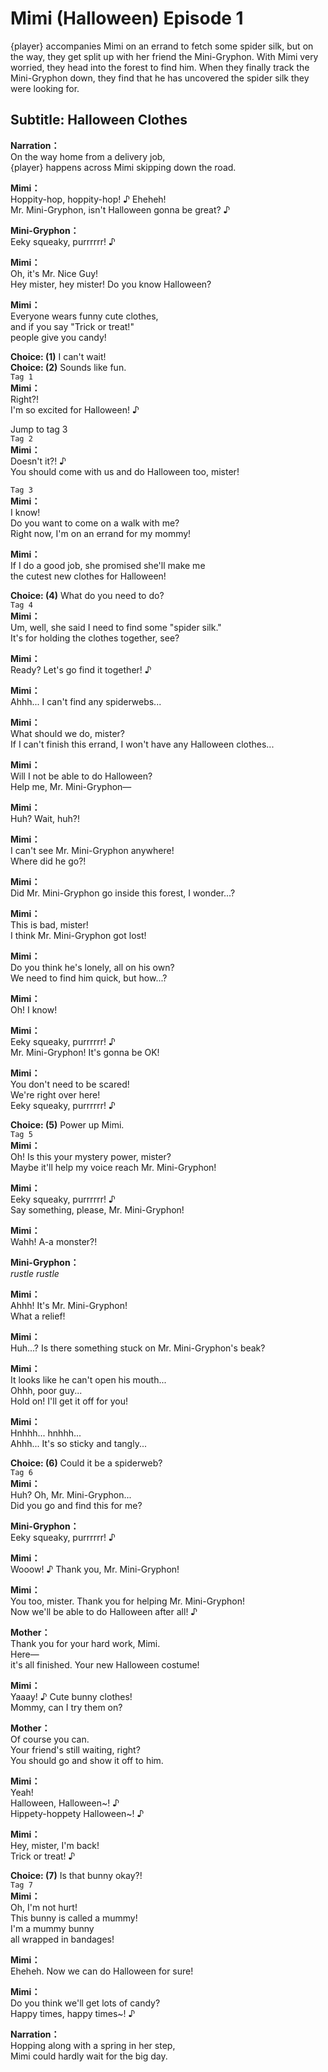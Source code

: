 # Mimi (Halloween) Episode 1
{player} accompanies Mimi on an errand to fetch some spider silk, but on the way, they get split up with her friend the Mini-Gryphon. With Mimi very worried, they head into the forest to find him. When they finally track the Mini-Gryphon down, they find that he has uncovered the spider silk they were looking for.
  
## Subtitle: Halloween Clothes
  
**Narration：**  
On the way home from a delivery job,  
{player} happens across Mimi skipping down the road.  
  
**Mimi：**  
Hoppity-hop, hoppity-hop! ♪ Eheheh!  
Mr. Mini-Gryphon, isn't Halloween gonna be great? ♪  
  
**Mini-Gryphon：**  
Eeky squeaky, purrrrrr! ♪  
  
**Mimi：**  
Oh, it's Mr. Nice Guy!  
Hey mister, hey mister! Do you know Halloween?  
  
**Mimi：**  
Everyone wears funny cute clothes,  
and if you say \"Trick or treat!\"  
 people give you candy!  
  
**Choice: (1)**  I can't wait!  
**Choice: (2)**  Sounds like fun.  
`Tag 1`  
**Mimi：**  
Right?!  
I'm so excited for Halloween! ♪  
  
Jump to tag 3  
`Tag 2`  
**Mimi：**  
Doesn't it?! ♪  
You should come with us and do Halloween too, mister!  
  
`Tag 3`  
**Mimi：**  
I know!  
Do you want to come on a walk with me?  
Right now, I'm on an errand for my mommy!  
  
**Mimi：**  
If I do a good job, she promised she'll make me  
the cutest new clothes for Halloween!  
  
**Choice: (4)**  What do you need to do?  
`Tag 4`  
**Mimi：**  
Um, well, she said I need to find some \"spider silk.\"  
It's for holding the clothes together, see?  
  
**Mimi：**  
Ready? Let's go find it together! ♪  
  
**Mimi：**  
Ahhh... I can't find any spiderwebs...  
  
**Mimi：**  
What should we do, mister?  
If I can't finish this errand, I won't have any Halloween clothes...  
  
**Mimi：**  
Will I not be able to do Halloween?  
Help me, Mr. Mini-Gryphon—  
  
**Mimi：**  
Huh? Wait, huh?!  
  
**Mimi：**  
I can't see Mr. Mini-Gryphon anywhere!  
Where did he go?!  
  
**Mimi：**  
Did Mr. Mini-Gryphon go inside this forest, I wonder...?  
  
**Mimi：**  
This is bad, mister!  
I think Mr. Mini-Gryphon got lost!  
  
**Mimi：**  
Do you think he's lonely, all on his own?  
We need to find him quick, but how...?  
  
**Mimi：**  
Oh! I know!  
  
**Mimi：**  
Eeky squeaky, purrrrrr! ♪  
Mr. Mini-Gryphon! It's gonna be OK!  
  
**Mimi：**  
You don't need to be scared!  
We're right over here!  
Eeky squeaky, purrrrrr! ♪  
  
**Choice: (5)**  Power up Mimi.  
`Tag 5`  
**Mimi：**  
Oh! Is this your mystery power, mister?  
Maybe it'll help my voice reach Mr. Mini-Gryphon!  
  
**Mimi：**  
Eeky squeaky, purrrrrr! ♪  
Say something, please, Mr. Mini-Gryphon!  
  
**Mimi：**  
Wahh! A-a monster?!  
  
**Mini-Gryphon：**  
*rustle rustle*  
  
**Mimi：**  
Ahhh! It's Mr. Mini-Gryphon!  
What a relief!  
  
**Mimi：**  
Huh...? Is there something stuck on Mr. Mini-Gryphon's beak?  
  
**Mimi：**  
It looks like he can't open his mouth...  
Ohhh, poor guy...  
 Hold on! I'll get it off for you!  
  
**Mimi：**  
Hnhhh... hnhhh...  
 Ahhh... It's so sticky and tangly...  
  
**Choice: (6)**  Could it be a spiderweb?  
`Tag 6`  
**Mimi：**  
Huh? Oh, Mr. Mini-Gryphon...  
Did you go and find this for me?  
  
**Mini-Gryphon：**  
Eeky squeaky, purrrrrr! ♪  
  
**Mimi：**  
Wooow! ♪ Thank you, Mr. Mini-Gryphon!  
  
**Mimi：**  
You too, mister. Thank you for helping Mr. Mini-Gryphon!  
Now we'll be able to do Halloween after all! ♪  
  
**Mother：**  
Thank you for your hard work, Mimi.  
Here—  
it's all finished. Your new Halloween costume!  
  
**Mimi：**  
Yaaay! ♪ Cute bunny clothes!  
Mommy, can I try them on?  
  
**Mother：**  
Of course you can.  
Your friend's still waiting, right?  
You should go and show it off to him.  
  
**Mimi：**  
Yeah!  
Halloween, Halloween~! ♪  
Hippety-hoppety Halloween~! ♪  
  
**Mimi：**  
Hey, mister, I'm back!  
Trick or treat! ♪  
  
**Choice: (7)**  Is that bunny okay?!  
`Tag 7`  
**Mimi：**  
Oh, I'm not hurt!  
This bunny is called a mummy!  
I'm a mummy bunny  
 all wrapped in bandages!  
  
**Mimi：**  
Eheheh. Now we can do Halloween for sure!  
  
**Mimi：**  
Do you think we'll get lots of candy?  
Happy times, happy times~! ♪  
  
**Narration：**  
Hopping along with a spring in her step,  
Mimi could hardly wait for the big day.  
